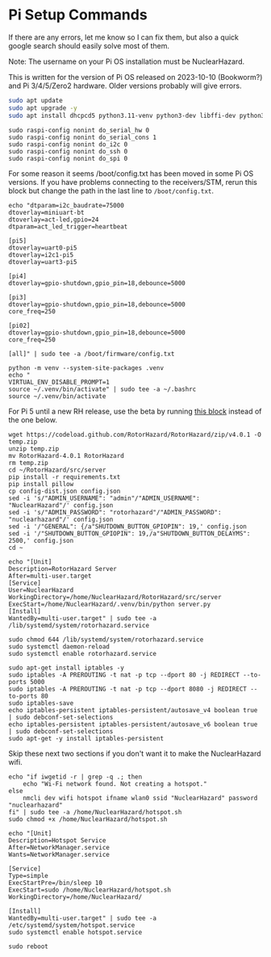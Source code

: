 # Pi Setup Commands

If there are any errors, let me know so I can fix them, but also a quick google search should easily solve most of them.

Note: The username on your Pi OS installation must be NuclearHazard.

This is written for the version of Pi OS released on 2023-10-10 (Bookworm?) and Pi 3/4/5/Zero2 hardware. Older versions probably will give errors.

```bash
sudo apt update
sudo apt upgrade -y
sudo apt install dhcpcd5 python3.11-venv python3-dev libffi-dev python3-smbus build-essential python3-pip git scons swig python3-rpi.gpio default-jdk-headless libjpeg-dev libopenjp2-7-dev -y
```
```
sudo raspi-config nonint do_serial_hw 0
sudo raspi-config nonint do_serial_cons 1
sudo raspi-config nonint do_i2c 0
sudo raspi-config nonint do_ssh 0
sudo raspi-config nonint do_spi 0
```
For some reason it seems /boot/config.txt has been moved in some Pi OS versions. If you have problems connecting to the receivers/STM, rerun this block but change the path in the last line to `/boot/config.txt`.
```
echo "dtparam=i2c_baudrate=75000
dtoverlay=miniuart-bt
dtoverlay=act-led,gpio=24
dtparam=act_led_trigger=heartbeat

[pi5]
dtoverlay=uart0-pi5
dtoverlay=i2c1-pi5
dtoverlay=uart3-pi5

[pi4]
dtoverlay=gpio-shutdown,gpio_pin=18,debounce=5000

[pi3]
dtoverlay=gpio-shutdown,gpio_pin=18,debounce=5000
core_freq=250

[pi02]
dtoverlay=gpio-shutdown,gpio_pin=18,debounce=5000
core_freq=250

[all]" | sudo tee -a /boot/firmware/config.txt
```
```
python -m venv --system-site-packages .venv
echo "
VIRTUAL_ENV_DISABLE_PROMPT=1
source ~/.venv/bin/activate" | sudo tee -a ~/.bashrc
source ~/.venv/bin/activate
```
For Pi 5 until a new RH release, use the beta by running [this block](pi5.md) instead of the one below.
```
wget https://codeload.github.com/RotorHazard/RotorHazard/zip/v4.0.1 -O temp.zip
unzip temp.zip
mv RotorHazard-4.0.1 RotorHazard
rm temp.zip
cd ~/RotorHazard/src/server
pip install -r requirements.txt
pip install pillow
cp config-dist.json config.json
sed -i 's/"ADMIN_USERNAME": "admin"/"ADMIN_USERNAME": "NuclearHazard"/' config.json
sed -i 's/"ADMIN_PASSWORD": "rotorhazard"/"ADMIN_PASSWORD": "nuclearhazard"/' config.json
sed -i '/"GENERAL": {/a"SHUTDOWN_BUTTON_GPIOPIN": 19,' config.json
sed -i '/"SHUTDOWN_BUTTON_GPIOPIN": 19,/a"SHUTDOWN_BUTTON_DELAYMS": 2500,' config.json
cd ~
```
```
echo "[Unit]
Description=RotorHazard Server
After=multi-user.target
[Service]
User=NuclearHazard
WorkingDirectory=/home/NuclearHazard/RotorHazard/src/server
ExecStart=/home/NuclearHazard/.venv/bin/python server.py
[Install]
WantedBy=multi-user.target" | sudo tee -a /lib/systemd/system/rotorhazard.service
```
```
sudo chmod 644 /lib/systemd/system/rotorhazard.service
sudo systemctl daemon-reload
sudo systemctl enable rotorhazard.service
```
```
sudo apt-get install iptables -y
sudo iptables -A PREROUTING -t nat -p tcp --dport 80 -j REDIRECT --to-ports 5000
sudo iptables -A PREROUTING -t nat -p tcp --dport 8080 -j REDIRECT --to-ports 80
sudo iptables-save
echo iptables-persistent iptables-persistent/autosave_v4 boolean true | sudo debconf-set-selections
echo iptables-persistent iptables-persistent/autosave_v6 boolean true | sudo debconf-set-selections
sudo apt-get -y install iptables-persistent
```
Skip these next two sections if you don't want it to make the NuclearHazard wifi.
```
echo "if iwgetid -r | grep -q .; then
    echo "Wi-Fi network found. Not creating a hotspot."
else
    nmcli dev wifi hotspot ifname wlan0 ssid "NuclearHazard" password "nuclearhazard"
fi" | sudo tee -a /home/NuclearHazard/hotspot.sh
sudo chmod +x /home/NuclearHazard/hotspot.sh
```
```
echo "[Unit]
Description=Hotspot Service
After=NetworkManager.service
Wants=NetworkManager.service

[Service]
Type=simple
ExecStartPre=/bin/sleep 10
ExecStart=sudo /home/NuclearHazard/hotspot.sh
WorkingDirectory=/home/NuclearHazard/

[Install]
WantedBy=multi-user.target" | sudo tee -a /etc/systemd/system/hotspot.service
sudo systemctl enable hotspot.service
```
```
sudo reboot
```